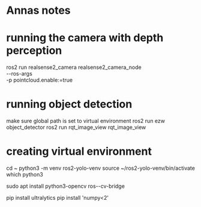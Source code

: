 # Annas notes

# running the camera with depth perception
ros2 run realsense2_camera realsense2_camera_node \
    --ros-args \
    -p pointcloud.enable:=true

# running object detection
make sure global path is set to virtual environment
ros2 run ezw object_detector
ros2 run rqt_image_view rqt_image_view

# creating virtual environment
cd ~
python3 -m venv ros2-yolo-venv
source ~/ros2-yolo-venv/bin/activate
which python3


sudo apt install python3-opencv ros-<distro>-cv-bridge

pip install ultralytics
pip install 'numpy<2'

